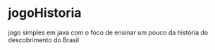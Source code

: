 # jogoHistoria
jogo simples em java com o foco de ensinar um pouco da história do descobrimento do Brasil
